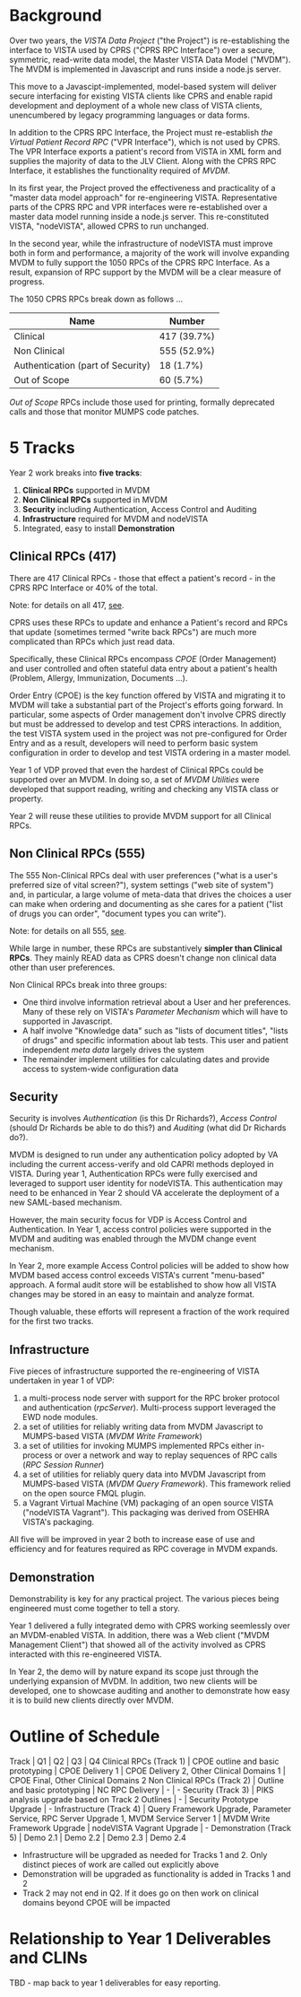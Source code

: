 # Background

Over two years, the _VISTA Data Project_ ("the Project") is re-establishing the interface to VISTA used by CPRS ("CPRS RPC Interface") over a secure, symmetric, read-write data model, the Master VISTA Data Model ("MVDM"). The MVDM is implemented in Javascript and runs inside a node.js server. 

This move to a Javascipt-implemented, model-based system will deliver secure interfacing for existing VISTA clients like CPRS and enable rapid development and deployment of a whole new class of VISTA clients, unencumbered by legacy programming languages or data forms. 
    
In addition to the CPRS RPC Interface, the Project must re-establish _the Virtual Patient Record RPC_ ("VPR Interface"), which is not used by CPRS. The VPR Interface exports a patient's record from VISTA in XML form and supplies the majority of data to the JLV Client. Along with the CPRS RPC Interface, it establishes the functionality required of _MVDM_.

In its first year, the Project proved the effectiveness and practicality of a "master data model approach" for re-engineering VISTA. Representative parts of the CPRS RPC and VPR interfaces were re-established over a master data model running inside a node.js server. This re-constituted VISTA, "nodeVISTA", allowed CPRS to run unchanged.

In the second year, while the infrastructure of nodeVISTA must improve both in form and performance, a majority of the work will involve expanding MVDM to fully support the 1050 RPCs of the CPRS RPC Interface. As a result, expansion of RPC support by the MVDM will be a clear measure of progress.

The 1050 CPRS RPCs break down as follows ...

Name | Number
--- | ---
Clinical | 417 (39.7%)
Non Clinical | 555 (52.9%)
Authentication (part of Security) | 18 (1.7%)
Out of Scope | 60 (5.7%)

_Out of Scope_ RPCs include those used for printing, formally deprecated calls and those that monitor MUMPS code patches.

# 5 Tracks

Year 2 work breaks into __five tracks__:

  1. __Clinical RPCs__ supported in MVDM
  2. __Non Clinical RPCs__ supported in MVDM
  3. __Security__ including Authentication, Access Control and Auditing
  4. __Infrastructure__ required for MVDM and nodeVISTA
  5. Integrated, easy to install __Demonstration__

## Clinical RPCs (417)

There are 417 Clinical RPCs - those that effect a patient's record - in the CPRS RPC Interface or 40% of the total.

Note: for details on all 417, [see](https://github.com/vistadataproject/VDM/blob/master/definitions/RPC/cprsRPCBreakdown.md#clinical-417).

CPRS uses these RPCs to update and enhance a Patient's record and RPCs that update (sometimes termed "write back RPCs") are much more complicated than RPCs which just read data. 
    
Specifically, these Clinical RPCs encompass _CPOE_ (Order Management) and user controlled and often stateful data entry about a patient's health (Problem, Allergy, Immunization, Documents ...). 
    
Order Entry (CPOE) is the key function offered by VISTA and migrating it to MVDM will take a substantial part of the Project's efforts going forward. In particular, some aspects of Order management don't involve CPRS directly but must be addressed to develop and test CPRS interactions. In addition, the test VISTA system used in the project was not pre-configured for Order Entry and as a result, developers will need to perform basic system configuration in order to develop and test VISTA ordering in a master model.

Year 1 of VDP proved that even the hardest of Clinical RPCs could be supported over an MVDM. In doing so, a set of _MVDM Utilities_ were developed that support reading, writing and checking any VISTA class or property. 

Year 2 will reuse these utilities to provide MVDM support for all Clinical RPCs.

## Non Clinical RPCs (555)

The 555 Non-Clinical RPCs deal with user preferences ("what is a user's preferred size of vital screen?"), system settings ("web site of system") and, in particular, a large volume of meta-data that drives the choices a user can make when ordering and documenting as she cares for a patient ("list of drugs you can order", "document types you can write").

Note: for details on all 555, [see](https://github.com/vistadataproject/VDM/blob/master/definitions/RPC/cprsRPCBreakdown.md#non-clinical-555).
    
While large in number, these RPCs are substantively __simpler than Clinical RPCs__. They mainly READ data as CPRS doesn't change non clinical data other than user preferences.

Non Clinical RPCs break into three groups:
  * One third involve information retrieval about a User and her preferences. Many of these rely on VISTA's _Parameter Mechanism_ which will have to supported in Javascript.
  * A half involve "Knowledge data" such as "lists of document titles", "lists of drugs" and specific information about lab tests. This user and patient independent _meta data_ largely drives the system
  * The remainder implement utilities for calculating dates and provide access to system-wide configuration data

## Security

Security is involves _Authentication_ (is this Dr Richards?), _Access Control_ (should Dr Richards be able to do this?) and _Auditing_ (what did Dr Richards do?). 

MVDM is designed to run under any authentication policy adopted by VA including the current access-verify and old CAPRI methods deployed in VISTA. During year 1, Authentication RPCs were fully exercised and leveraged to support user identity for nodeVISTA. This authentication may need to be enhanced in Year 2 should VA accelerate the deployment of a new SAML-based mechanism.

However, the main security focus for VDP is Access Control and Authentication. In Year 1, access control policies were supported in the MVDM and auditing was enabled through the MVDM change event mechanism.

In Year 2, more example Access Control policies will be added to show how MVDM based access control exceeds VISTA's current "menu-based" approach. A formal audit store will be established to show how all VISTA changes may be stored in an easy to maintain and analyze format.

Though valuable, these efforts will represent a fraction of the work required for the first two tracks.

## Infrastructure

Five pieces of infrastructure supported the re-engineering of VISTA undertaken in year 1 of VDP:

  1. a multi-process node server with support for the RPC broker protocol and authentication (_rpcServer_). Multi-process support leveraged the EWD node modules.
  2. a set of utilities for reliably writing data from MVDM Javascript to MUMPS-based VISTA (_MVDM Write Framework_)
  3. a set of utilities for invoking MUMPS implemented RPCs either in-process or over a network and way to replay sequences of RPC calls (_RPC Session Runner_)
  4. a set of utilities for reliably query data into MVDM Javascript from MUMPS-based VISTA (_MVDM Query Framework_). This framework relied on the open source FMQL plugin.
  5. a Vagrant Virtual Machine (VM) packaging of an open source VISTA ("nodeVISTA Vagrant"). This packaging was derived from OSEHRA VISTA's packaging.
  
All five will be improved in year 2 both to increase ease of use and efficiency and for features required as RPC coverage in MVDM expands. 

## Demonstration

Demonstrability is key for any practical project. The various pieces being engineered must come together to tell a story.

Year 1 delivered a fully integrated demo with CPRS working seemlessly over an MVDM-enabled VISTA. In addition, there was a Web client ("MVDM Management Client") that showed all of the activity involved as CPRS interacted with this re-engineered VISTA.

In Year 2, the demo will by nature expand its scope just through the underlying expansion of MVDM. In addition, two new clients will be developed, one to showcase auditing and another to demonstrate how easy it is to build new clients directly over MVDM.

# Outline of Schedule

Track | Q1 | Q2 | Q3 | Q4
Clinical RPCs (Track 1) | CPOE outline and basic prototyping | CPOE Delivery 1 | CPOE Delivery 2, Other Clinical Domains 1 | CPOE Final, Other Clinical Domains 2
Non Clinical RPCs (Track 2) | Outline and basic prototyping | NC RPC Delivery | - | -
Security (Track 3) | PIKS analysis upgrade based on Track 2 Outlines | - | Security Prototype Upgrade | -
Infrastructure (Track 4) | Query Framework Upgrade, Parameter Service, RPC Server Upgrade 1, MVDM Service Server 1 | MVDM Write Framework Upgrade | nodeVISTA Vagrant Upgrade | -
Demonstration (Track 5) | Demo 2.1 | Demo 2.2 | Demo 2.3 | Demo 2.4

  * Infrastructure will be upgraded as needed for Tracks 1 and 2. Only distinct pieces of work are called out explicitly above
  * Demonstration will be upgraded as functionality is added in Tracks 1 and 2
  * Track 2 may not end in Q2. If it does go on then work on clinical domains beyond CPOE will be impacted
  
# Relationship to Year 1 Deliverables and CLINs

TBD - map back to year 1 deliverables for easy reporting.
